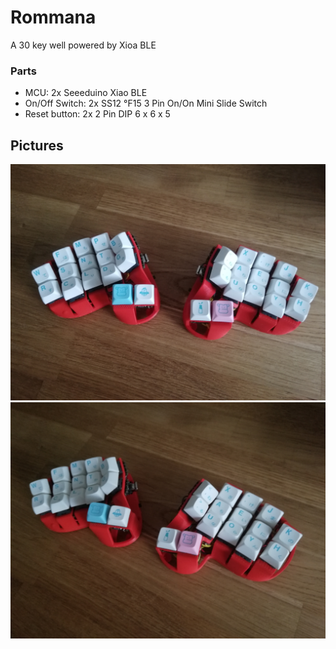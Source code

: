 # Rommana
A 30 key well powered by Xioa BLE

### Parts
- MCU: 2x Seeeduino Xiao BLE
- On/Off Switch: 2x SS12 °F15 3 Pin On/On Mini Slide Switch
- Reset button: 2x 2 Pin DIP 6 x 6 x 5

## Pictures
![1](images/1.jpg)
![2](images/2.jpg)